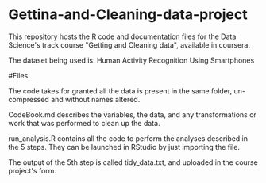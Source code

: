 # Gettina-and-Cleaning-data-project

This repository hosts the R code and documentation files for the Data Science's track course "Getting and Cleaning data", available in coursera.

The dataset being used is: Human Activity Recognition Using Smartphones

#Files

The code takes for granted all the data is present in the same folder, un-compressed and without names altered.

CodeBook.md describes the variables, the data, and any transformations or work that was performed to clean up the data.

run_analysis.R contains all the code to perform the analyses described in the 5 steps. They can be launched in RStudio by just importing the file.

The output of the 5th step is called tidy_data.txt, and uploaded in the course project's form.
